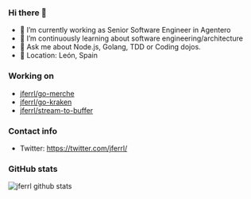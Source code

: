 ### Hi there 👋

- 🔭 I’m currently working as Senior Software Engineer in Agentero
- 🌱 I’m continuously learning about software engineering/architecture
- 💬 Ask me about Node.js, Golang, TDD or Coding dojos.
- 📌 Location: León, Spain

### Working on
- [jferrl/go-merche](https://github.com/jferrl/go-merche)
- [jferrl/go-kraken](https://github.com/jferrl/go-kraken)
- [jferrl/stream-to-buffer](https://github.com/jferrl/stream-to-buffer)

### Contact info
- Twitter: https://twitter.com/jferrl/

### GitHub stats
![jferrl github stats](https://github-readme-stats.vercel.app/api?username=jferrl&count_private=true&hide_title=true)
